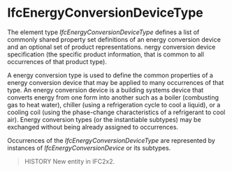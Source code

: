 # IfcEnergyConversionDeviceType

The element type _IfcEnergyConversionDeviceType_ defines a list of commonly shared property set definitions of an energy conversion device and an optional set of product representations. nergy conversion device specification (the specific product information, that is common to all occurrences of that product type).
<!-- end of short definition -->

A energy conversion type is used to define the common properties of a energy conversion device that may be applied to many occurrences of that type. An energy conversion device is a building systems device that converts energy from one form into another such as a boiler (combusting gas to heat water), chiller (using a refrigeration cycle to cool a liquid), or a cooling coil (using the phase-change characteristics of a refrigerant to cool air). Energy conversion types (or the instantiable subtypes) may be exchanged without being already assigned to occurrences.

Occurrences of the _IfcEnergyConversionDeviceType_ are represented by instances of _IfcEnergyConversionDevice_ or its subtypes.

> HISTORY New entity in IFC2x2.
